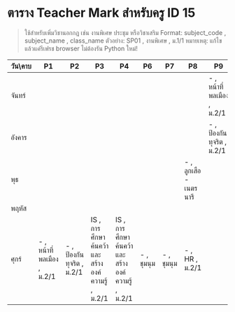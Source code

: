 # ตาราง Teacher Mark สำหรับครู ID 15

> ใช้สำหรับเพิ่มวิชานอกกฎ เช่น งานพิเศษ ประชุม หรือวิชาเสริม
> Format: subject_code , subject_name , class_name
> ตัวอย่าง: SP01 , งานพิเศษ , ม.1/1
> หมายเหตุ: แก้ไขแล้วแค่รีเฟรช browser ไม่ต้องรัน Python ใหม่!

| วัน\คาบ | P1 | P2 | P3 | P4 | P6 | P7 | P8 | P9 |
| --- | --- | --- | --- | --- | --- | --- | --- | --- |
| จันทร์ |  |  |  |  |  |  |  | - , หน้าที่พลเมือง  , ม.2/1 |
| อังคาร |  |  |  |  |  |  |  | - , ป้องกันทุจริต , ม.2/1 |
| พุธ |  |  |  |  |  |  | - , ลูกเสือ - เนตรนารี |  |
| พฤหัส |  |  |  |  |  |  |  |  |
| ศุกร์ | - , หน้าที่พลเมือง , ม.2/1 | - , ป้องกันทุจริต , ม.2/1  | IS , การศึกษาค้นคว้าและสร้างองค์ความรู้ , ม.2/1 | IS , การศึกษาค้นคว้าและสร้างองค์ความรู้ , ม.2/1 | - , ชุมนุม   | - , ชุมนุม   | - , HR , ม.2/1 |  |
